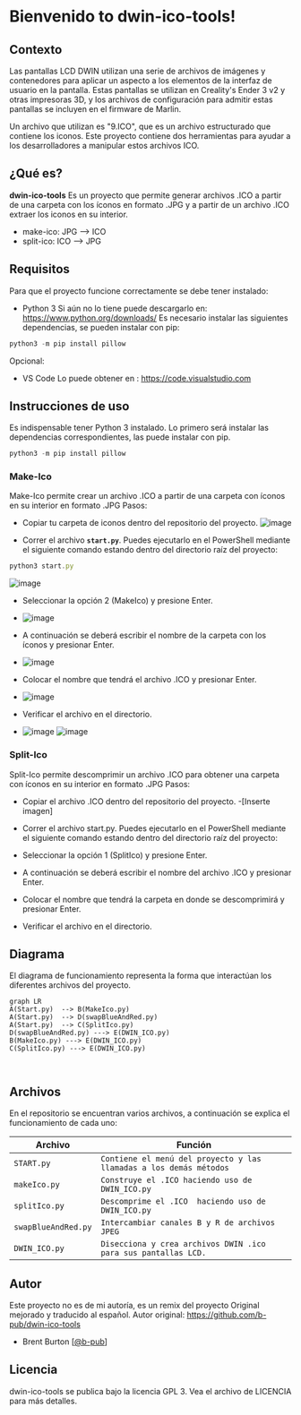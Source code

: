 # Bienvenido to dwin-ico-tools!
## Contexto
Las pantallas LCD DWIN utilizan una serie de archivos de imágenes y contenedores para aplicar un aspecto a los elementos de la interfaz de usuario en la pantalla. Estas pantallas se utilizan en Creality's Ender 3 v2 y otras impresoras 3D, y los archivos de configuración para admitir estas pantallas se incluyen en el firmware de Marlin.

Un archivo que utilizan es "9.ICO", que es un archivo estructurado que contiene los iconos. Este proyecto contiene dos herramientas para ayudar a los desarrolladores a manipular estos archivos ICO.


## ¿Qué es?

**dwin-ico-tools** Es un proyecto que permite generar archivos .ICO a partir de una carpeta con los íconos en formato  .JPG y a partir de un archivo .ICO extraer los iconos en su interior.
	
- make-ico: JPG --> ICO
- split-ico: ICO --> JPG

## Requisitos 

Para que el proyecto funcione correctamente se debe tener instalado:
- Python 3
Si aún no lo tiene puede descargarlo en:
https://www.python.org/downloads/
Es necesario instalar las siguientes dependencias, se pueden instalar con pip:
```javascript
python3 -m pip install pillow
```

Opcional:
- VS Code
Lo puede obtener en :
https://code.visualstudio.com

## Instrucciones de uso
Es indispensable tener Python 3 instalado.
Lo primero será instalar las dependencias correspondientes,  las puede instalar con pip.
```javascript
python3 -m pip install pillow
```
### Make-Ico
Make-Ico permite crear un archivo .ICO a partir de una carpeta con íconos en su interior en formato .JPG
Pasos:
-  Copiar tu carpeta de iconos dentro del repositorio del proyecto.
![image](https://user-images.githubusercontent.com/50347332/227740662-4dcf7e1c-6c25-4ace-8292-6718975e1ad6.png)

- Correr el archivo **`start.py`**. Puedes ejecutarlo en el PowerShell mediante el siguiente comando estando dentro del directorio raíz del proyecto: 
```javascript
python3 start.py
```
![image](https://user-images.githubusercontent.com/50347332/227740705-d13eb41d-b4b4-4a2e-8dbe-e50cad37b5d2.png)

- Seleccionar la opción 2 (MakeIco) y presione Enter.
- ![image](https://user-images.githubusercontent.com/50347332/227740847-aaf9b191-2b6c-45bb-b4f5-4dd0a79d614e.png)

- A continuación se deberá escribir el nombre de la carpeta con los íconos y presionar Enter.
- ![image](https://user-images.githubusercontent.com/50347332/227740899-ed318c95-2b5f-44d8-96e2-e2ea10584472.png)

- Colocar el nombre que tendrá el archivo .ICO y presionar Enter.
- ![image](https://user-images.githubusercontent.com/50347332/227741029-ee5b8cc7-de95-4d47-a122-5e1499c7ff0a.png)

- Verificar el archivo en el directorio.
- ![image](https://user-images.githubusercontent.com/50347332/227741037-91c66c1d-2462-4d3b-b161-0d3b1992aa9a.png)
![image](https://user-images.githubusercontent.com/50347332/227741049-617188b7-655c-43d7-bc6b-0287db442bfe.png)


### Split-Ico
Split-Ico permite descomprimir un archivo .ICO para obtener una carpeta con íconos en su interior en formato .JPG
Pasos:
-  Copiar el archivo .ICO dentro del repositorio del proyecto.
-[Inserte imagen]
- Correr el archivo start.py. Puedes ejecutarlo en el PowerShell mediante el siguiente comando estando dentro del directorio raíz del proyecto: 

- Seleccionar la opción 1 (SplitIco) y presione Enter.
- A continuación se deberá escribir el nombre del archivo .ICO y presionar Enter.
- Colocar el nombre que tendrá la carpeta en donde se descomprimirá y presionar Enter.
- Verificar el archivo en el directorio.

## Diagrama

El diagrama de funcionamiento representa la forma que interactúan los diferentes archivos del proyecto.

```mermaid
graph LR
A(Start.py)  --> B(MakeIco.py)
A(Start.py)  --> D(swapBlueAndRed.py)
A(Start.py)  --> C(SplitIco.py)
D(swapBlueAndRed.py) ---> E(DWIN_ICO.py)
B(MakeIco.py) ---> E(DWIN_ICO.py)
C(SplitIco.py) ---> E(DWIN_ICO.py)



```
## Archivos 
En el repositorio se encuentran varios archivos, a continuación se explica el funcionamiento de cada uno:

| Archivo        |Función                        
|----------------|-------------------------------|
|`START.py`|`Contiene el menú del proyecto y las llamadas a los demás métodos `            |
|`makeIco.py`|`Construye el .ICO haciendo uso de DWIN_ICO.py `            |
|`splitIco.py`|`Descomprime el .ICO  haciendo uso de DWIN_ICO.py`|
|`swapBlueAndRed.py`|`Intercambiar canales B y R de archivos JPEG`|
|`DWIN_ICO.py`|`Disecciona y crea archivos DWIN .ico para sus pantallas LCD.`|


## Autor

Este proyecto no es de mi autoría, es un remix del proyecto Original mejorado y traducido al español.
Autor original: https://github.com/b-pub/dwin-ico-tools
-   Brent Burton [[@b-pub](https://github.com/b-pub)]

## Licencia

dwin-ico-tools se publica bajo la licencia GPL 3. Vea el archivo de LICENCIA para más detalles.
